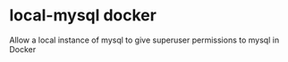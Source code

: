 # local-mysql docker
Allow a local instance of mysql to give superuser permissions to mysql in Docker
